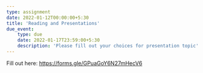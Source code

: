 ```yaml
---
type: assignment
date: 2022-01-12T00:00:00+5:30
title: 'Reading and Presentations'
due_event: 
    type: due
    date: 2022-01-17T23:59:00+5:30
    description: 'Please fill out your choices for presentation topic'
---
```

Fill out here: https://forms.gle/GPuaGoY6N27mHecV6
